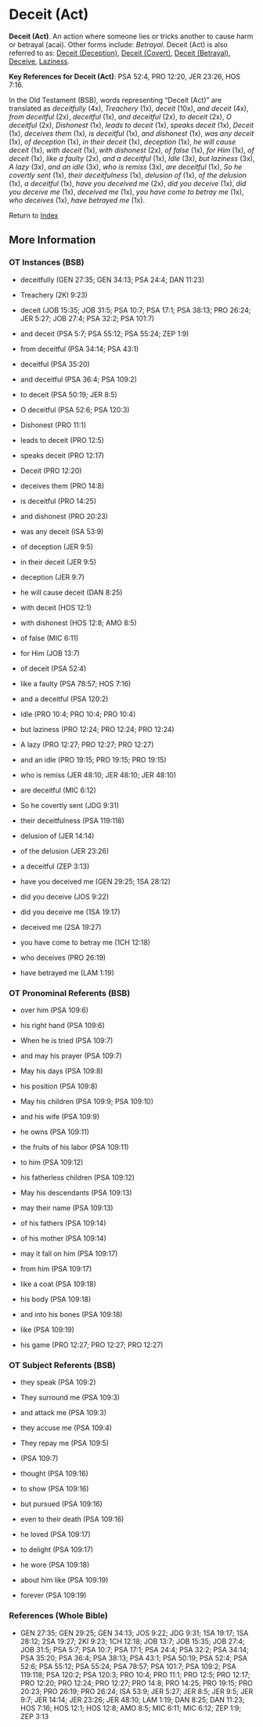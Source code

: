 # Deceit (Act)
**Deceit (Act)**. 
An action where someone lies or tricks another to cause harm or betrayal (acai). 
Other forms include: 
*Betrayal*. 
Deceit (Act) is also referred to as: 
[Deceit (Deception)](Deceit.2.md), [Deceit (Covert)](Deceit.3.md), [Deceit (Betrayal)](Deceit.4.md), [Deceive](Deceive.md), [Laziness](Laziness.md). 


**Key References for Deceit (Act)**: 
PSA 52:4, PRO 12:20, JER 23:26, HOS 7:16. 


In the Old Testament (BSB), words representing “Deceit (Act)” are translated as 
*deceitfully* (4x), *Treachery* (1x), *deceit* (10x), *and deceit* (4x), *from deceitful* (2x), *deceitful* (1x), *and deceitful* (2x), *to deceit* (2x), *O deceitful* (2x), *Dishonest* (1x), *leads to deceit* (1x), *speaks deceit* (1x), *Deceit* (1x), *deceives them* (1x), *is deceitful* (1x), *and dishonest* (1x), *was any deceit* (1x), *of deception* (1x), *in their deceit* (1x), *deception* (1x), *he will cause deceit* (1x), *with deceit* (1x), *with dishonest* (2x), *of false* (1x), *for Him* (1x), *of deceit* (1x), *like a faulty* (2x), *and a deceitful* (1x), *Idle* (3x), *but laziness* (3x), *A lazy* (3x), *and an idle* (3x), *who is remiss* (3x), *are deceitful* (1x), *So he covertly sent* (1x), *their deceitfulness* (1x), *delusion of* (1x), *of the delusion* (1x), *a deceitful* (1x), *have you deceived me* (2x), *did you deceive* (1x), *did you deceive me* (1x), *deceived me* (1x), *you have come to betray me* (1x), *who deceives* (1x), *have betrayed me* (1x). 




Return to [Index](00-Index.md)

## More Information

### OT Instances (BSB)

* deceitfully (GEN 27:35; GEN 34:13; PSA 24:4; DAN 11:23)

* Treachery (2KI 9:23)

* deceit (JOB 15:35; JOB 31:5; PSA 10:7; PSA 17:1; PSA 38:13; PRO 26:24; JER 5:27; JOB 27:4; PSA 32:2; PSA 101:7)

* and deceit (PSA 5:7; PSA 55:12; PSA 55:24; ZEP 1:9)

* from deceitful (PSA 34:14; PSA 43:1)

* deceitful (PSA 35:20)

* and deceitful (PSA 36:4; PSA 109:2)

* to deceit (PSA 50:19; JER 8:5)

* O deceitful (PSA 52:6; PSA 120:3)

* Dishonest (PRO 11:1)

* leads to deceit (PRO 12:5)

* speaks deceit (PRO 12:17)

* Deceit (PRO 12:20)

* deceives them (PRO 14:8)

* is deceitful (PRO 14:25)

* and dishonest (PRO 20:23)

* was any deceit (ISA 53:9)

* of deception (JER 9:5)

* in their deceit (JER 9:5)

* deception (JER 9:7)

* he will cause deceit (DAN 8:25)

* with deceit (HOS 12:1)

* with dishonest (HOS 12:8; AMO 8:5)

* of false (MIC 6:11)

* for Him (JOB 13:7)

* of deceit (PSA 52:4)

* like a faulty (PSA 78:57; HOS 7:16)

* and a deceitful (PSA 120:2)

* Idle (PRO 10:4; PRO 10:4; PRO 10:4)

* but laziness (PRO 12:24; PRO 12:24; PRO 12:24)

* A lazy (PRO 12:27; PRO 12:27; PRO 12:27)

* and an idle (PRO 19:15; PRO 19:15; PRO 19:15)

* who is remiss (JER 48:10; JER 48:10; JER 48:10)

* are deceitful (MIC 6:12)

* So he covertly sent (JDG 9:31)

* their deceitfulness (PSA 119:118)

* delusion of (JER 14:14)

* of the delusion (JER 23:26)

* a deceitful (ZEP 3:13)

* have you deceived me (GEN 29:25; 1SA 28:12)

* did you deceive (JOS 9:22)

* did you deceive me (1SA 19:17)

* deceived me (2SA 19:27)

* you have come to betray me (1CH 12:18)

* who deceives (PRO 26:19)

* have betrayed me (LAM 1:19)



### OT Pronominal Referents (BSB)

* over him (PSA 109:6)

* his right hand (PSA 109:6)

* When he is tried (PSA 109:7)

* and may his prayer (PSA 109:7)

* May his days (PSA 109:8)

* his position (PSA 109:8)

* May his children (PSA 109:9; PSA 109:10)

* and his wife (PSA 109:9)

* he owns (PSA 109:11)

* the fruits of his labor (PSA 109:11)

* to him (PSA 109:12)

* his fatherless children (PSA 109:12)

* May his descendants (PSA 109:13)

* may their name (PSA 109:13)

* of his fathers (PSA 109:14)

* of his mother (PSA 109:14)

* may it fall on him (PSA 109:17)

* from him (PSA 109:17)

* like a coat (PSA 109:18)

* his body (PSA 109:18)

* and into his bones (PSA 109:18)

* like (PSA 109:19)

* his game (PRO 12:27; PRO 12:27; PRO 12:27)



### OT Subject Referents (BSB)

* they speak (PSA 109:2)

* They surround me (PSA 109:3)

* and attack me (PSA 109:3)

* they accuse me (PSA 109:4)

* They repay me (PSA 109:5)

*  (PSA 109:7)

* thought (PSA 109:16)

* to show (PSA 109:16)

* but pursued (PSA 109:16)

* even to their death (PSA 109:16)

* he loved (PSA 109:17)

* to delight (PSA 109:17)

* he wore (PSA 109:18)

* about him like (PSA 109:19)

* forever (PSA 109:19)



### References (Whole Bible)

* GEN 27:35; GEN 29:25; GEN 34:13; JOS 9:22; JDG 9:31; 1SA 19:17; 1SA 28:12; 2SA 19:27; 2KI 9:23; 1CH 12:18; JOB 13:7; JOB 15:35; JOB 27:4; JOB 31:5; PSA 5:7; PSA 10:7; PSA 17:1; PSA 24:4; PSA 32:2; PSA 34:14; PSA 35:20; PSA 36:4; PSA 38:13; PSA 43:1; PSA 50:19; PSA 52:4; PSA 52:6; PSA 55:12; PSA 55:24; PSA 78:57; PSA 101:7; PSA 109:2; PSA 119:118; PSA 120:2; PSA 120:3; PRO 10:4; PRO 11:1; PRO 12:5; PRO 12:17; PRO 12:20; PRO 12:24; PRO 12:27; PRO 14:8; PRO 14:25; PRO 19:15; PRO 20:23; PRO 26:19; PRO 26:24; ISA 53:9; JER 5:27; JER 8:5; JER 9:5; JER 9:7; JER 14:14; JER 23:26; JER 48:10; LAM 1:19; DAN 8:25; DAN 11:23; HOS 7:16; HOS 12:1; HOS 12:8; AMO 8:5; MIC 6:11; MIC 6:12; ZEP 1:9; ZEP 3:13



